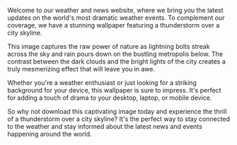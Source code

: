 <!--
Write me content for website with wallpaper "A dramatic image of a thunderstorm over a city skyline for a weather or news website."
-->

<!--font:Poppins.-->

Welcome to our weather and news website, where we bring you the latest updates on the world's most dramatic weather events. To complement our coverage, we have a stunning wallpaper featuring a thunderstorm over a city skyline.

This image captures the raw power of nature as lightning bolts streak across the sky and rain pours down on the bustling metropolis below. The contrast between the dark clouds and the bright lights of the city creates a truly mesmerizing effect that will leave you in awe.

Whether you're a weather enthusiast or just looking for a striking background for your device, this wallpaper is sure to impress. It's perfect for adding a touch of drama to your desktop, laptop, or mobile device.

So why not download this captivating image today and experience the thrill of a thunderstorm over a city skyline? It's the perfect way to stay connected to the weather and stay informed about the latest news and events happening around the world.
